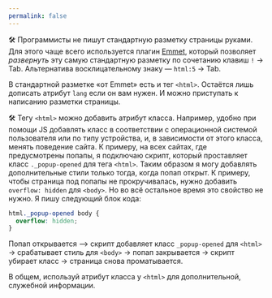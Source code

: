 ```yaml
---
permalink: false
---
```


🛠 Программисты не пишут стандартную разметку страницы руками. Для этого чаще всего используется плагин [Emmet](https://emmet.io/), который позволяет _развернуть_ эту самую стандартную разметку по сочетанию клавиш `!` → Tab. Альтернатива восклицательному знаку — `html:5` → Tab.

В стандартной разметке «от Emmet» есть и тег `<html>`. Остаётся лишь дописать атрибут `lang` если он вам нужен. И можно приступать к написанию разметки страницы.

🛠 Тегу `<html>` можно добавить атрибут класса. Например, удобно при помощи JS добавлять класс в соответствии с операционной системой пользователя или по типу устройства, и, в зависимости от этого класса, менять поведение сайта. К примеру, на всех сайтах, где предусмотрены попапы, я подключаю скрипт, который проставляет класс `._popup-opened` для тега `<html>`. Таким образом я могу добавлять дополнительные стили только тогда, когда попап открыт. К примеру, чтобы страница под попапы не прокручивалась, нужно добавить `overflow: hidden` для `<body>`. Но во всё остальное время это свойство не нужно. Я пишу следующий блок кода:

```css
html._popup-opened body {
  overflow: hidden;
}
```

Попап открывается &xrarr; скрипт добавляет класс `_popup-opened` для `<html>` → срабатывает стиль для `<body>` → попап закрывается → скрипт убирает класс → страница снова проматывается.

В общем, используй атрибут класса у `<html>` для дополнительной, служебной информации.

